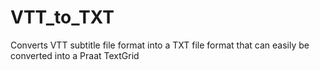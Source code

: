 # VTT_to_TXT
Converts VTT subtitle file format into a TXT file format that can easily be converted into a Praat TextGrid
